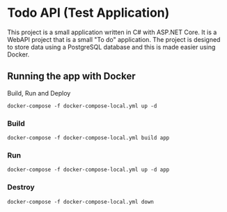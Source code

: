 # Todo API (Test Application)

This project is a small application written in C# with ASP.NET Core. It is a WebAPI project that is a small "To do" application. The project is designed to store data using a PostgreSQL database and this is made easier using Docker.

## Running the app with Docker
Build, Run and Deploy
```
docker-compose -f docker-compose-local.yml up -d
```
### Build
```
docker-compose -f docker-compose-local.yml build app
```
### Run
```
docker-compose -f docker-compose-local.yml up -d app
```
### Destroy
```
docker-compose -f docker-compose-local.yml down
```
